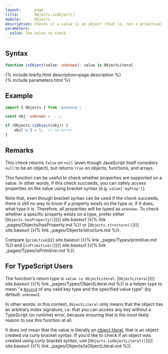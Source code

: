 ```yaml
---
layout:      page
title:       Objects.isObject()
module:      Objects
description: Checks if a value is an object (that is, not a primitive).
parameters:
  value: The value to check.
---
```

## Syntax

```ts
function isObject(value: unknown): value is ObjectLiteral
```

<div class="description">{% include linkify.html description=page.description %}</div>
{% include parameters.html %}

## Example

```ts
import { Objects } from 'potence';

const obj: unknown = ...;

if (Objects.isObject(obj)) {
    obj['a'] = 5;  // no error
}
```

## Remarks

This check returns `false` on `null` (even though JavaScript itself considers
`null` to be an object), but returns `true` on objects, functions, and arrays.

This function can be useful to check whether properties are supported on a
value. In other words, if this check succeeds, you can safely access properties
on the value using bracket syntax (e.g. `value['myProp']`).

Note that, even though bracket syntax can be used if the check succeeds, there
is still no way to know if a property exists on the type or, if it does, what
type it is. Therefore, all properties will be typed as `unknown`. To check
whether a specific property exists on a type, prefer either
[`Objects.hasProperty()`]({{ site.baseurl }}{% link _pages/Objects/hasProperty.md %}) or
[`Objects.structure()`]({{ site.baseurl }}{% link _pages/Objects/structure.md %}).

Compare [`primitive`]({{ site.baseurl }}{% link _pages/Types/primitive.md %}) and
[`isPrimitive()`]({{ site.baseurl }}{% link _pages/Types/isPrimitive.md %}).

## For TypeScript Users

The function's return type is `value is ObjectLiteral`.
[`ObjectLiteral`]({{ site.baseurl }}{% link _pages/Types/ObjectLiteral.md %})
is a helper type to mean "a
[`Record`](https://www.typescriptlang.org/docs/handbook/utility-types.html#recordkeystype)
of any valid key type and the specified value type" (by default: `unknown`).

In other words: in this context, `ObjectLiteral` only means that the object has
an arbitrary index signature, i.e. that you can access any key without a
TypeScript (or runtime) error, because ensuring that is the most likely reason
to use this function at all.

It does not mean that the value is literally an
[object literal](https://developer.mozilla.org/en-US/docs/Web/JavaScript/Guide/Grammar_and_types#Object_literals),
that is an object created via curly bracket syntax. If you'd like to check if an
object was created using curly bracket syntax, use
[`Objects.isObjectLiteral()`]({{ site.baseurl }}{% link _pages/Objects/isObjectLiteral.md %}).
